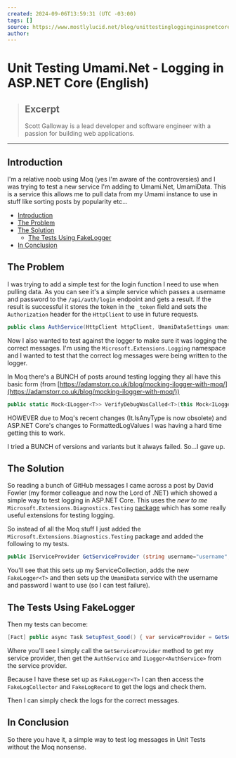 ```yaml
---
created: 2024-09-06T13:59:31 (UTC -03:00)
tags: []
source: https://www.mostlylucid.net/blog/unittestinglogginginaspnetcore
author: 
---
```


# Unit Testing Umami.Net - Logging in ASP.NET Core (English)

> ## Excerpt
> Scott Galloway is a lead developer and software engineer with a passion for building web applications.

---
## Introduction

I'm a relative noob using Moq (yes I'm aware of the controversies) and I was trying to test a new service I'm adding to Umami.Net, UmamiData. This is a service this allows me to pull data from my Umami instance to use in stuff like sorting posts by popularity etc...

-   [Introduction](https://www.mostlylucid.net/blog/unittestinglogginginaspnetcore#introduction)
-   [The Problem](https://www.mostlylucid.net/blog/unittestinglogginginaspnetcore#the-problem)
-   [The Solution](https://www.mostlylucid.net/blog/unittestinglogginginaspnetcore#the-solution)
    -   [The Tests Using FakeLogger](https://www.mostlylucid.net/blog/unittestinglogginginaspnetcore#the-tests-using-fakelogger)
-   [In Conclusion](https://www.mostlylucid.net/blog/unittestinglogginginaspnetcore#in-conclusion)

## The Problem

I was trying to add a simple test for the login function I need to use when pulling data. As you can see it's a simple service which passes a username and password to the `/api/auth/login` endpoint and gets a result. If the result is successful it stores the token in the `_token` field and sets the `Authorization` header for the `HttpClient` to use in future requests.

```csharp
public class AuthService(HttpClient httpClient, UmamiDataSettings umamiSettings, ILogger<AuthService> logger) { private string _token = string.Empty; public HttpClient HttpClient => httpClient; public async Task<bool> LoginAsync() { var loginData = new { username = umamiSettings.Username, password = umamiSettings.Password }; var content = new StringContent(JsonSerializer.Serialize(loginData), Encoding.UTF8, "application/json"); var response = await httpClient.PostAsync("/api/auth/login", content); if (response.IsSuccessStatusCode) { var authResponse = await response.Content.ReadFromJsonAsync<AuthResponse>(); if (authResponse == null) { logger.LogError("Login failed"); return false; } _token = authResponse.Token; httpClient.DefaultRequestHeaders.Authorization = new AuthenticationHeaderValue("Bearer", _token); logger.LogInformation("Login successful"); return true; } logger.LogError("Login failed"); return false; } }
```

Now I also wanted to test against the logger to make sure it was logging the correct messages. I'm using the `Microsoft.Extensions.Logging` namespace and I wanted to test that the correct log messages were being written to the logger.

In Moq there's a BUNCH of posts around testing logging they all have this basic form (from [https://adamstorr.co.uk/blog/mocking-ilogger-with-moq/](https://adamstorr.co.uk/blog/mocking-ilogger-with-moq/))

```csharp
public static Mock<ILogger<T>> VerifyDebugWasCalled<T>(this Mock<ILogger<T>> logger, string expectedMessage) { Func<object, Type, bool> state = (v, t) => v.ToString().CompareTo(expectedMessage) == 0; logger.Verify( x => x.Log( It.Is<LogLevel>(l => l == LogLevel.Debug), It.IsAny<EventId>(), It.Is<It.IsAnyType>((v, t) => state(v, t)), It.IsAny<Exception>(), It.Is<Func<It.IsAnyType, Exception, string>>((v, t) => true))); return logger; }
```

HOWEVER due to Moq's recent changes (It.IsAnyType is now obsolete) and ASP.NET Core's changes to FormattedLogValues I was having a hard time getting this to work.

I tried a BUNCH of versions and variants but it always failed. So...I gave up.

## The Solution

So reading a bunch of GitHub messages I came across a post by David Fowler (my former colleague and now the Lord of .NET) which showed a simple way to test logging in ASP.NET Core. This uses the _new to me_ `Microsoft.Extensions.Diagnostics.Testing` [package](https://github.com/dotnet/extensions/tree/main/src/Libraries/Microsoft.Extensions.Diagnostics.Testing) which has some really useful extensions for testing logging.

So instead of all the Moq stuff I just added the `Microsoft.Extensions.Diagnostics.Testing` package and added the following to my tests.

```csharp
public IServiceProvider GetServiceProvider (string username="username", string password="password") { var services = new ServiceCollection(); var mockLogger = new FakeLogger<UmamiDataService>(); var authLogger = new FakeLogger<AuthService>(); services.AddScoped<ILogger<UmamiDataService>>(_ => mockLogger); services.AddScoped<ILogger<AuthService>>(_ => authLogger); services.SetupUmamiData(username, password); return services.BuildServiceProvider(); }
```

You'll see that this sets up my ServiceCollection, adds the new `FakeLogger<T>` and then sets up the `UmamiData` service with the username and password I want to use (so I can test failure).

## The Tests Using FakeLogger

Then my tests can become:

```csharp
[Fact] public async Task SetupTest_Good() { var serviceProvider = GetServiceProvider(); var authService = serviceProvider.GetRequiredService<AuthService>(); var authLogger = serviceProvider.GetRequiredService<ILogger<AuthService>>(); var result = await authService.LoginAsync(); var fakeLogger = (FakeLogger<AuthService>)authLogger; FakeLogCollector collector = fakeLogger.Collector; // Collector allows you to access the captured logs IReadOnlyList<FakeLogRecord> logs = collector.GetSnapshot(); Assert.Contains("Login successful", logs.Select(x => x.Message)); Assert.True(result); }
```

Where you'll see I simply call the `GetServiceProvider` method to get my service provider, then get the `AuthService` and `ILogger<AuthService>` from the service provider.

Because I have these set up as `FakeLogger<T>` I can then access the `FakeLogCollector` and `FakeLogRecord` to get the logs and check them.

Then I can simply check the logs for the correct messages.

## In Conclusion

So there you have it, a simple way to test log messages in Unit Tests without the Moq nonsense.
